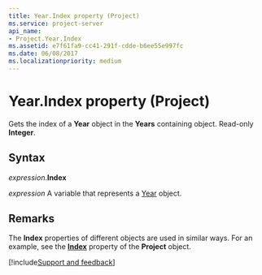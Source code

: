 ```yaml
---
title: Year.Index property (Project)
ms.service: project-server
api_name:
- Project.Year.Index
ms.assetid: e7f61fa9-cc41-291f-cdde-b6ee55e997fc
ms.date: 06/08/2017
ms.localizationpriority: medium
---
```



# Year.Index property (Project)

Gets the index of a **Year** object in the **Years** containing object. Read-only **Integer**.


## Syntax

_expression_.**Index**

_expression_ A variable that represents a [Year](./Project.Year.md) object.


## Remarks

The **Index** properties of different objects are used in similar ways. For an example, see the **[Index](Project.Project.Index.md)** property of the **Project** object.

[!include[Support and feedback](~/includes/feedback-boilerplate.md)]
